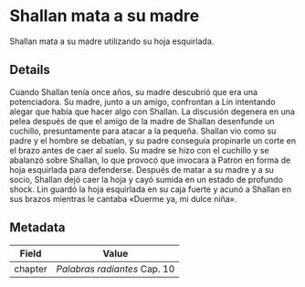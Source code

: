 # Shallan mata a su madre
Shallan mata a su madre utilizando su hoja esquirlada.

## Details
Cuando Shallan tenía once años, su madre descubrió que era una potenciadora. Su madre, junto a un amigo, confrontan a Lin intentando alegar que había que hacer algo con Shallan. La discusión degenera en una pelea después de que el amigo de la madre de Shallan desenfunde un cuchillo, presuntamente para atacar a la pequeña. Shallan vio como su padre y el hombre se debatían, y su padre conseguía propinarle un corte en el brazo antes de caer al suelo. Su madre se hizo con el cuchillo y se abalanzó sobre Shallan, lo que provocó que invocara a Patron en forma de hoja esquirlada para defenderse. Después de matar a su madre y a su socio, Shallan dejó caer la hoja y cayó sumida en un estado de profundo shock. Lin guardó la hoja esquirlada en su caja fuerte y acunó a Shallan en sus brazos mientras le cantaba «Duerme ya, mi dulce niña».

## Metadata
| Field | Value |
| ----- | ----- |
| chapter | *Palabras radiantes* Cap. 10 |
